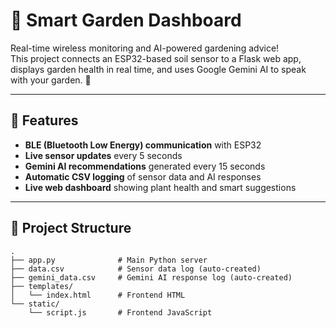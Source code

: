 # 🌱 Smart Garden Dashboard

Real-time wireless monitoring and AI-powered gardening advice!  
This project connects an ESP32-based soil sensor to a Flask web app, displays garden health in real time, and uses Google Gemini AI to speak with your garden. 🌿

---

## 🚀 Features

- **BLE (Bluetooth Low Energy) communication** with ESP32
- **Live sensor updates** every 5 seconds
- **Gemini AI recommendations** generated every 15 seconds
- **Automatic CSV logging** of sensor data and AI responses
- **Live web dashboard** showing plant health and smart suggestions

---

## 📂 Project Structure

```plaintext
.
├── app.py              # Main Python server
├── data.csv            # Sensor data log (auto-created)
├── gemini_data.csv     # Gemini AI response log (auto-created)
├── templates/
│   └── index.html      # Frontend HTML
└── static/
    └── script.js       # Frontend JavaScript
